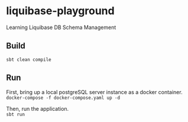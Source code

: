 # liquibase-playground
Learning Liquibase DB Schema Management

## Build
`sbt clean compile`

## Run
First, bring up a local postgreSQL server instance as a docker container.    
`docker-compose -f docker-compose.yaml up -d`

Then, run the application.    
`sbt run`
